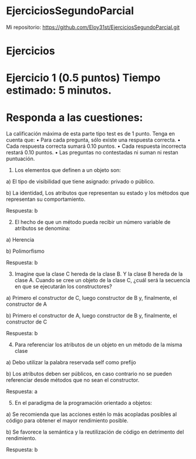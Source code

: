 # EjerciciosSegundoParcial

Mi repositorio: https://github.com/Eloy31st/EjerciciosSegundoParcial.git

# Ejercicios

# Ejercicio 1 (0.5 puntos) Tiempo estimado: 5 minutos.
# Responda a las cuestiones: 

La calificación máxima de esta parte tipo test es de 1 punto. Tenga en cuenta que:
• Para cada pregunta, sólo existe una respuesta correcta.
• Cada respuesta correcta sumará 0.10 puntos.
• Cada respuesta incorrecta restará 0.10 puntos.
• Las preguntas no contestadas ni suman ni restan puntuación.

1) Los elementos que definen a un objeto son:

a) El tipo de visibilidad que tiene asignado: privado o público.

b) La identidad, Los atributos que representan su estado y los métodos que representan su
comportamiento.

Respuesta: b

2) El hecho de que un método pueda recibir un número variable de atributos se denomina:

a) Herencia

b) Polimorfismo

Respuesta: b

3) Imagine que la clase C hereda de la clase B. Y la clase B hereda de la clase A. Cuando se cree
un objeto de la clase C, ¿cuál será la secuencia en que se ejecutarán los constructores?

a) Primero el constructor de C, luego constructor de B y, finalmente, el constructor de A

b) Primero el constructor de A, luego constructor de B y, finalmente, el constructor de C

Respuesta: b

4) Para referenciar los atributos de un objeto en un método de la misma clase

a) Debo utilizar la palabra reservada self como prefijo

b) Los atributos deben ser públicos, en caso contrario no se pueden referenciar desde
métodos que no sean el constructor.

Respuesta: a

5) En el paradigma de la programación orientado a objetos:

a) Se recomienda que las acciones estén lo más acopladas posibles al código para
obtener el mayor rendimiento posible.

b) Se favorece la semántica y la reutilización de código en detrimento del rendimiento. 

Respuesta: b
